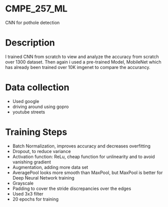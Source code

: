 # CMPE_257_ML
CNN for pothole detection

# Description
I trained CNN from scratch to view and analyze the accuracy from scratch over 1300 dataset.
Then again i used a pre-trained Model, MobileNet which has already been trained over 10K imgenet to compare the accurancy.

# Data collection
- Used google
- driving around using gopro
- youtube streets

# Training Steps
- Batch Normalization, improves accuracy and decreases overfitting
- Dropout, to reduce variance
- Activation function: ReLu, cheap function for unlinearity and to avoid vanishing gradient
- Augmentation, adding more data set
- AveragePool looks more smooth than MaxPool, but MaxPool is better for Deep Neural Network training
- Grayscale 
- Padding to cover the stride discrepancies over the edges
- Used 3x3 filter
- 20 epochs for training



